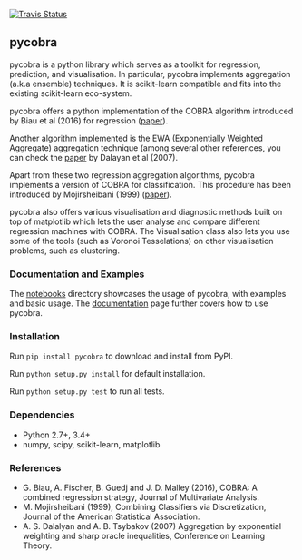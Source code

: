 [![Travis Status](https://travis-ci.org/bhargavvader/pycobra.svg?branch=master)](https://travis-ci.org/bhargavvader/pycobra)

## pycobra

pycobra is a python library which serves as a toolkit for regression, prediction, and visualisation. In particular, pycobra implements aggregation (a.k.a ensemble) techniques. It is scikit-learn compatible and fits into the existing scikit-learn eco-system.

pycobra offers a python implementation of the COBRA algorithm introduced by Biau et al (2016) for regression ([paper](http://www.sciencedirect.com/science/article/pii/S0047259X15000950)).

Another algorithm implemented is the EWA (Exponentially Weighted Aggregate) aggregation technique (among several other references, you can check the [paper](http://www.crest.fr/ckfinder/userfiles/files/pageperso/tsybakov/DTcolt2007.pdf) by Dalayan et al (2007).

Apart from these two regression aggregation algorithms, pycobra implements a version of COBRA for classification. This procedure has been introduced by Mojirsheibani (1999) ([paper](http://www.tandfonline.com/doi/abs/10.1080/01621459.1999.10474154)). 

pycobra also offers various visualisation and diagnostic methods built on top of matplotlib which lets the user analyse and compare different regression machines with COBRA. 
The Visualisation class also lets you use some of the tools (such as Voronoi Tesselations) on other visualisation problems, such as clustering.


### Documentation and Examples

The [notebooks](https://github.com/bhargavvader/pycobra/tree/master/notebooks) directory showcases the usage of pycobra, with examples and basic usage. 
The [documentation](https://bhargavvader.github.io) page further covers how to use pycobra.

### Installation

Run ``pip install pycobra`` to download and install from PyPI.

Run ``python setup.py install`` for default installation.

Run ``python setup.py test`` to run all tests. 

### Dependencies

-  Python 2.7+, 3.4+
-  numpy, scipy, scikit-learn, matplotlib


### References

- G. Biau, A. Fischer, B. Guedj and J. D. Malley (2016), COBRA: A combined regression strategy, Journal of Multivariate Analysis.
- M. Mojirsheibani (1999), Combining Classifiers via Discretization, Journal of the American Statistical Association.
- A. S. Dalalyan and A. B. Tsybakov (2007) Aggregation by exponential weighting and sharp oracle inequalities, Conference on Learning Theory.
